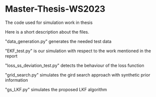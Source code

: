# Master-Thesis-WS2023
The code used for simulation work in thesis

Here is a short description about the files.

"data_generation.py" generates the needed test data

"EKF_test.py" is our simulation with respect to the work mentioned in the report

"loss_ss_deviation_test.py" detects the behaviour of the loss function

"grid_search.py" simulates the gird search approach with synthetic prior information

"gs_LKF.py" simulates the proposed LKF algorithm 
